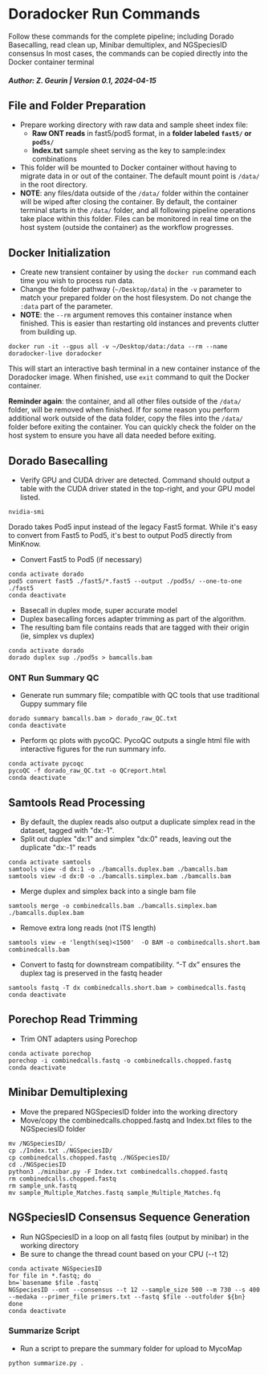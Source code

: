 # Doradocker Run Commands
Follow these commands for the complete pipeline; including Dorado Basecalling, read clean up, Minibar demultiplex, and NGSpeciesID consensus
In most cases, the commands can be copied directly into the Docker container terminal
##### Author: Z. Geurin | Version 0.1, 2024-04-15

## File and Folder Preparation
* Prepare working directory with raw data and sample sheet index file:
  * **Raw ONT reads** in fast5/pod5 format, in a **folder labeled `fast5/` or `pod5s/`**
  * **Index.txt** sample sheet serving as the key to sample:index combinations
* This folder will be mounted to Docker container without having to migrate data in or out of the container. The default mount point is `/data/` in the root directory.
* **NOTE**: any files/data outside of the `/data/` folder within the container will be wiped after closing the container. By default, the container terminal starts in the `/data/` folder, and all following pipeline operations take place within this folder. Files can be monitored in real time on the host system (outside the container) as the workflow progresses.



## Docker Initialization
* Create new transient container by using the `docker run` command each time you wish to process run data.
* Change the folder pathway (`~/Desktop/data`) in the `-v` parameter to match your prepared folder on the host filesystem. Do not change the `:data` part of the parameter.
* **NOTE**: the `--rm` argument removes this container instance when finished. This is easier than restarting old instances and prevents clutter from building up.
```
docker run -it --gpus all -v ~/Desktop/data:/data --rm --name doradocker-live doradocker
```
This will start an interactive bash terminal in a new container instance of the Doradocker image. When finished, use `exit` command to quit the Docker container.  

**Reminder again**: the container, and all other files outside of the `/data/` folder, will be removed when finished. If for some reason you perform additional work outside of the data folder, copy the files into the `/data/` folder before exiting the container. You can quickly check the folder on the host system to ensure you have all data needed before exiting.

## Dorado Basecalling
* Verify GPU and CUDA driver are detected. Command should output a table with the CUDA driver stated in the top-right, and your GPU model listed.
```
nvidia-smi
```
Dorado takes Pod5 input instead of the legacy Fast5 format. While it's easy to convert from Fast5 to Pod5, it's best to output Pod5 directly from MinKnow.
* Convert Fast5 to Pod5 (if necessary)
```
conda activate dorado
pod5 convert fast5 ./fast5/*.fast5 --output ./pod5s/ --one-to-one ./fast5
conda deactivate
```

* Basecall in duplex mode, super accurate model
* Duplex basecalling forces adapter trimming as part of the algorithm.
* The resulting bam file contains reads that are tagged with their origin (ie, simplex vs duplex)
```
conda activate dorado
dorado duplex sup ./pod5s > bamcalls.bam
```

### ONT Run Summary QC 
* Generate run summary file; compatible with QC tools that use traditional Guppy summary file
```
dorado summary bamcalls.bam > dorado_raw_QC.txt
conda deactivate
```
* Perform qc plots with pycoQC. PycoQC outputs a single html file with interactive figures for the run summary info.
```
conda activate pycoqc
pycoQC -f dorado_raw_QC.txt -o QCreport.html
conda deactivate
```

## Samtools Read Processing
* By default, the duplex reads also output a duplicate simplex read in the dataset, tagged with "dx:-1".
* Split out duplex "dx:1" and simplex "dx:0" reads, leaving out the duplicate "dx:-1" reads
```
conda activate samtools
samtools view -d dx:1 -o ./bamcalls.duplex.bam ./bamcalls.bam
samtools view -d dx:0 -o ./bamcalls.simplex.bam ./bamcalls.bam
```

* Merge duplex and simplex back into a single bam file
```
samtools merge -o combinedcalls.bam ./bamcalls.simplex.bam ./bamcalls.duplex.bam
```

* Remove extra long reads (not ITS length)
```
samtools view -e 'length(seq)<1500'  -O BAM -o combinedcalls.short.bam combinedcalls.bam
```

* Convert to fastq for downstream compatibility. “-T dx” ensures the duplex tag is preserved in the fastq header
```
samtools fastq -T dx combinedcalls.short.bam > combinedcalls.fastq
conda deactivate
```

## Porechop Read Trimming
* Trim ONT adapters using Porechop
```
conda activate porechop
porechop -i combinedcalls.fastq -o combinedcalls.chopped.fastq
conda deactivate
```

## Minibar Demultiplexing
* Move the prepared NGSpeciesID folder into the working directory
* Move/copy the combinedcalls.chopped.fastq and Index.txt files to the NGSpeciesID folder
```
mv /NGSpeciesID/ .
cp ./Index.txt ./NGSpeciesID/
cp combinedcalls.chopped.fastq ./NGSpeciesID/
cd ./NGSpeciesID
python3 ./minibar.py -F Index.txt combinedcalls.chopped.fastq
rm combinedcalls.chopped.fastq
rm sample_unk.fastq
mv sample_Multiple_Matches.fastq sample_Multiple_Matches.fq
```

## NGSpeciesID Consensus Sequence Generation
* Run NGSpeciesID in a loop on all fastq files (output by minibar) in the working directory
* Be sure to change the thread count based on your CPU (--t 12)
```
conda activate NGSpeciesID
for file in *.fastq; do
bn=`basename $file .fastq`
NGSpeciesID --ont --consensus --t 12 --sample_size 500 --m 730 --s 400 --medaka --primer_file primers.txt --fastq $file --outfolder ${bn}
done
conda deactivate
```

### Summarize Script
* Run a script to prepare the summary folder for upload to MycoMap
```
python summarize.py .
```
